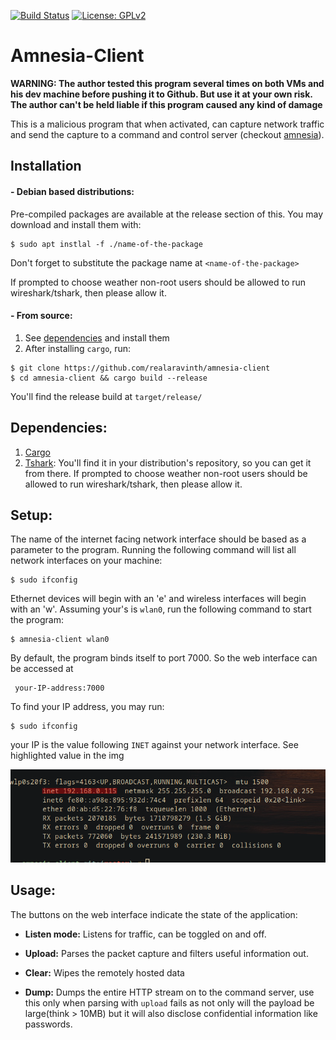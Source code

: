 [![Build Status](https://travis-ci.com/realaravinth/amnesia-client.svg?branch=master)](https://travis-ci.com/realaravinth/amnesia-client)
[![License: GPLv2](https://img.shields.io/badge/License-GPL%20v2-blue.svg)](https://www.gnu.org/licenses/old-licenses/gpl-2.0.en.html)
# Amnesia-Client

**WARNING: The author tested this program several times on both VMs
and his dev machine before pushing it to Github. But use it at your own
risk. The author can't be held liable if this program caused any kind of damage**


This is a malicious program that when activated, can capture network
traffic and send the capture to a command and control server (checkout
[amnesia](https://github.com/realaravinth)).


## Installation

#### - Debian based distributions:

Pre-compiled packages are available at the release section of this. You
may download and install them with:

```
$ sudo apt instlal -f ./name-of-the-package
```

Don't forget to substitute the package name at `<name-of-the-package>`

If prompted to choose weather non-root users should be allowed to run
wireshark/tshark, then please allow it.
#### - From source:

1. See [dependencies](#dependencies) and install them
2. After installing `cargo`, run:
```
$ git clone https://github.com/realaravinth/amnesia-client
$ cd amnesia-client && cargo build --release
```

You'll find the release build at `target/release/`

## Dependencies:

1. [Cargo](https://github.com/rust-lang/cargo/)
2. [Tshark](https://tshark.dev/setup/install/):
	You'll find it in your distribution's repository, so you can get it
	from there.
If prompted to choose weather non-root users should be allowed to run
wireshark/tshark, then please allow it.

## Setup:

The name of the internet facing network interface should be based as a
parameter to the program. Running the following command will list all
network interfaces on your machine:

```
$ sudo ifconfig
```

Ethernet devices will begin with an 'e' and wireless interfaces will
begin with an 'w'. Assuming your's is `wlan0`, run the following command
to start the program:

```
$ amnesia-client wlan0
```

By default, the program binds itself to port 7000. 
So the web interface can be accessed at

```
 your-IP-address:7000
```

To find your IP address, you may run:

```
$ sudo ifconfig
```

your IP is the value following `INET` against your network interface.
See highlighted value in the img

![ifconfig output](./img/ip.png)

## Usage:
The buttons on the web interface indicate the state of the application:

* **Listen mode:**
Listens for traffic, can be toggled on and off.

* **Upload:**
Parses the packet capture and filters useful information out.

* **Clear:**
Wipes the remotely hosted data

* **Dump:**
Dumps the entire HTTP stream on to the command server, use this only
when parsing with `upload` fails as not only will the payload be
large(think > 10MB) but it will also disclose confidential information
like passwords.
